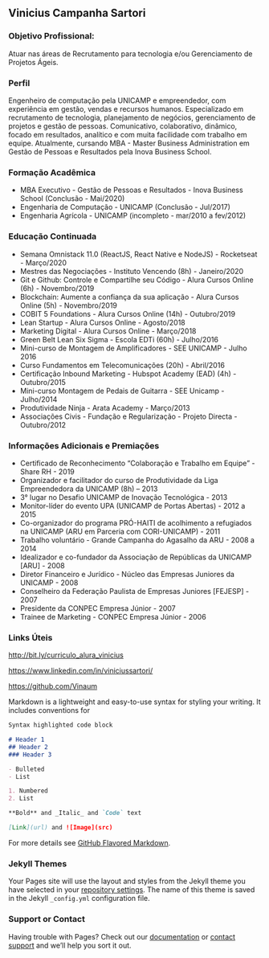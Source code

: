 ## Vinicius Campanha Sartori

### Objetivo Profissional:
Atuar nas áreas de Recrutamento para tecnologia e/ou Gerenciamento de Projetos Ágeis.

### Perfil

Engenheiro de computação pela UNICAMP e empreendedor, com experiência em gestão, vendas e recursos humanos. 
Especializado em recrutamento de tecnologia, planejamento de negócios, gerenciamento de projetos e gestão de pessoas. 
Comunicativo, colaborativo, dinâmico, focado em resultados, analítico e com muita facilidade com trabalho em equipe. Atualmente, cursando MBA - Master Business Administration em Gestão de Pessoas e Resultados pela Inova Business School.

### Formação Acadêmica
- MBA Executivo - Gestão de Pessoas e Resultados - Inova Business School (Conclusão - Mai/2020)
- Engenharia de Computação - UNICAMP (Conclusão - Jul/2017)
- Engenharia Agrícola - UNICAMP (incompleto - mar/2010 a fev/2012)

### Educação Continuada
- Semana Omnistack 11.0 (ReactJS, React Native e NodeJS)  - Rocketseat - Março/2020
- Mestres das Negociações - Instituto Vencendo (8h) - Janeiro/2020
- Git e Github: Controle e Compartilhe seu Código - Alura Cursos Online (6h) - Novembro/2019
- Blockchain: Aumente a confiança da sua aplicação - Alura Cursos Online (5h) - Novembro/2019
- COBIT 5 Foundations - Alura Cursos Online (14h) - Outubro/2019
- Lean Startup  - Alura Cursos Online - Agosto/2018
- Marketing Digital - Alura Cursos Online - Março/2018
- Green Belt Lean Six Sigma - Escola EDTi (60h) - Julho/2016
- Mini-curso de Montagem de Amplificadores - SEE UNICAMP - Julho 2016
- Curso Fundamentos em Telecomunicações (20h) - Abril/2016
- Certificação Inbound Marketing - Hubspot Academy (EAD) (4h) - Outubro/2015
- Mini-curso Montagem de Pedais de Guitarra - SEE Unicamp - Julho/2014
- Produtividade Ninja - Arata Academy - Março/2013
- Associações Civis - Fundação e Regularização - Projeto Directa - Outubro/2012

### Informações Adicionais e Premiações

- Certificado de Reconhecimento “Colaboração e Trabalho em Equipe” - Share RH - 2019
- Organizador e facilitador do curso de Produtividade da Liga Empreendedora da UNICAMP (8h) – 2013
- 3° lugar no Desafio UNICAMP de Inovação Tecnológica - 2013
- Monitor-líder do evento UPA (UNICAMP de Portas Abertas) - 2012 a 2015
- Co-organizador do programa PRÓ-HAITI de acolhimento a refugiados na UNICAMP (ARU em Parceria com CORI-UNICAMP) - 2011
- Trabalho voluntário - Grande Campanha do Agasalho da ARU - 2008 a 2014
- Idealizador e co-fundador da Associação de Repúblicas da UNICAMP [ARU] - 2008
- Diretor Financeiro e Jurídico - Núcleo das Empresas Juniores da UNICAMP - 2008
- Conselheiro da Federação Paulista de Empresas Juniores [FEJESP] - 2007
- Presidente da CONPEC Empresa Júnior - 2007
- Trainee de Marketing - CONPEC Empresa Júnior - 2006

### Links Úteis
http://bit.ly/curriculo_alura_vinicius

https://www.linkedin.com/in/viniciussartori/

https://github.com/Vinaum

Markdown is a lightweight and easy-to-use syntax for styling your writing. It includes conventions for

```markdown
Syntax highlighted code block

# Header 1
## Header 2
### Header 3

- Bulleted
- List

1. Numbered
2. List

**Bold** and _Italic_ and `Code` text

[Link](url) and ![Image](src)
```

For more details see [GitHub Flavored Markdown](https://guides.github.com/features/mastering-markdown/).

### Jekyll Themes

Your Pages site will use the layout and styles from the Jekyll theme you have selected in your [repository settings](https://github.com/Vinaum/vinaum.github.io/settings). The name of this theme is saved in the Jekyll `_config.yml` configuration file.

### Support or Contact

Having trouble with Pages? Check out our [documentation](https://help.github.com/categories/github-pages-basics/) or [contact support](https://github.com/contact) and we’ll help you sort it out.
